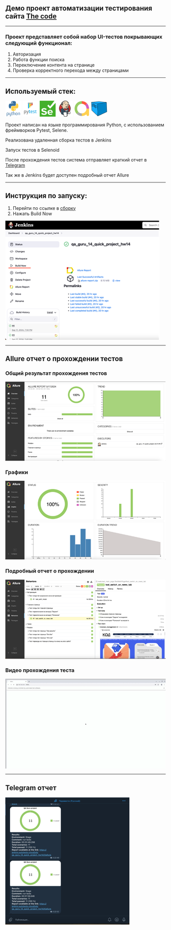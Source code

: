 ## Демо проект автоматизации тестирования сайта [The code](https://thecode.media/)

---
### Проект представляет собой набор UI-тестов покрывающих следующий функционал:
1. Авторизация
2. Работа функции поиска
3. Переключение контента на странице
4. Проверка корректного перехода между страницами

---
## Используемый стек:
<p align="left">
<img src="resources/python-original-wordmark.svg" width="50" height="50"/>
<img src="resources/pytest-original-wordmark.svg" width="50" height="50"/>
<img src="resources/Selenium.png" width="50" height="50"/>
<img src="resources/jenkins-original.svg" width="50" height="50"/>
<img src="resources/AllureReport.png" width="50" height="50"/>
<img src="resources/Selenoid.png" width="50" height="50"/>

</p>

Проект написан на языке программирования Python, с использованием фреймворков Pytest, Selene. 

Реализована удаленная сборка тестов в Jenkins 

Запуск тестов в Selenoid

После прохождения тестов система отправляет краткий отчет в [Telegram](https://t.me/demo_project_notifications) 

Так же в Jenkins будет доступен подробный отчет Allure

---
## Инструкция по запуску:
1. Перейти по ссылке в [сборку](https://jenkins.autotests.cloud/job/qa_guru_14_quick_project_hw14/)
2. Нажать Build Now
<img src="resources/Jenkins_Build_Now.png"/>

---
## Allure отчет о прохождении тестов
### Общий результат прохождения тестов
<img src="resources/allure_general_report.png"/>

### Графики
<img src="resources/allure_grafics.png"/>


### Подробный отчет о прохождении
<img src="resources/allure_detailed_report.png"/>

### Видео прохождения теста
<img src="resources/selenoid_file.gif"/>

---
## Telegram отчет
<img src="resources/telegram_allure_report.png"/>


